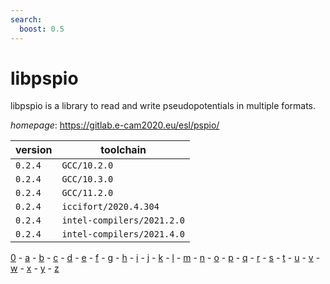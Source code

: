 ```yaml
---
search:
  boost: 0.5
---
```

# libpspio

libpspio is a library to read and write pseudopotentials in multiple formats.

*homepage*: <https://gitlab.e-cam2020.eu/esl/pspio/>

version | toolchain
--------|----------
``0.2.4`` | ``GCC/10.2.0``
``0.2.4`` | ``GCC/10.3.0``
``0.2.4`` | ``GCC/11.2.0``
``0.2.4`` | ``iccifort/2020.4.304``
``0.2.4`` | ``intel-compilers/2021.2.0``
``0.2.4`` | ``intel-compilers/2021.4.0``

[0](../0/index.md) - [a](../a/index.md) - [b](../b/index.md) - [c](../c/index.md) - [d](../d/index.md) - [e](../e/index.md) - [f](../f/index.md) - [g](../g/index.md) - [h](../h/index.md) - [i](../i/index.md) - [j](../j/index.md) - [k](../k/index.md) - [l](../l/index.md) - [m](../m/index.md) - [n](../n/index.md) - [o](../o/index.md) - [p](../p/index.md) - [q](../q/index.md) - [r](../r/index.md) - [s](../s/index.md) - [t](../t/index.md) - [u](../u/index.md) - [v](../v/index.md) - [w](../w/index.md) - [x](../x/index.md) - [y](../y/index.md) - [z](../z/index.md)

